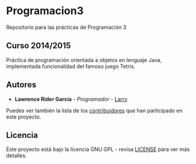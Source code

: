 # Programacion3
Repositorio para las prácticas de Programación 3

## Curso 2014/2015

Práctica de programación orientada a objetos en lenguaje Java, implementada funcionalidad del famoso juego Tetris.

## Autores

* **Lawrence Rider García** - *Programador* - [Larry](http://www.larryrider.es)

Puedes ver también la lista de los [contribuidores](https://github.com/larryrider/PED/contributors) que han participado en este proyecto.

## Licencia

Este proyecto está bajo la licencia GNU GPL - revisa [LICENSE](LICENSE) para ver más detalles.
